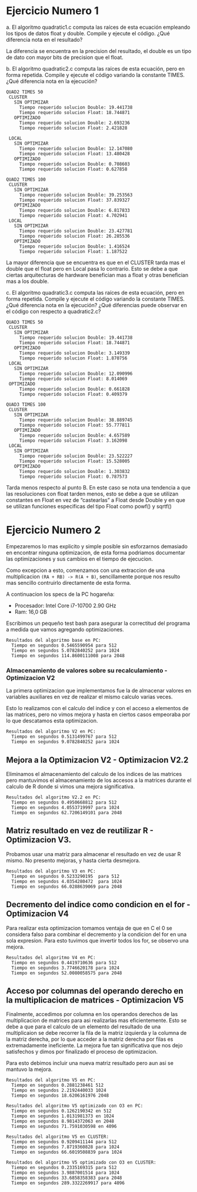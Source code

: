 # Ejercicio Numero 1

a. El algoritmo quadratic1.c computa las raíces de esta ecuación empleando los tipos de datos float y double. Compile y ejecute el código. ¿Qué diferencia nota en el resultado?

La diferencia se encuentra en la precision del resultado, el double es un tipo de dato con mayor bits de precision que el float.

b. El algoritmo quadratic2.c computa las raíces de esta ecuación, pero en forma repetida. Compile y ejecute el código variando la constante TIMES. ¿Qué diferencia nota en la ejecución?

```
QUAD2 TIMES 50
 CLUSTER
   SIN OPTIMIZAR
     Tiempo requerido solucion Double: 19.441738
     Tiempo requerido solucion Float: 18.744871
   OPTIMIZADO
     Tiempo requerido solucion Double: 2.693236
     Tiempo requerido solucion Float: 2.421828

 LOCAL
   SIN OPTIMIZAR
     Tiempo requerido solucion Double: 12.147080
     Tiempo requerido solucion Float: 13.480428
   OPTIMIZADO
     Tiempo requerido solucion Double: 0.708603
     Tiempo requerido solucion Float: 0.627858

QUAD2 TIMES 100
 CLUSTER
   SIN OPTIMIZAR
     Tiempo requerido solucion Double: 39.253563
     Tiempo requerido solucion Float: 37.839327
   OPTIMIZADO
     Tiempo requerido solucion Double: 6.817833
     Tiempo requerido solucion Float: 4.702941
 LOCAL
   SIN OPTIMIZAR
     Tiempo requerido solucion Double: 23.427781
     Tiempo requerido solucion Float: 26.285536
   OPTIMIZADO
     Tiempo requerido solucion Double: 1.416524
     Tiempo requerido solucion Float: 1.187522

```

La mayor diferencia que se encuentra es que en el CLUSTER tarda mas el double que el float pero en Local pasa lo contrario.
Esto se debe a que ciertas arquitecturas de hardware benefician mas a float y otras benefician mas a los double.

c. El algoritmo quadratic3.c computa las raíces de esta ecuación, pero en forma repetida. Compile y ejecute el código variando la constante TIMES.
¿Qué diferencia nota en la ejecución? ¿Qué diferencias puede observar en el código con respecto a quadratic2.c?

```
QUAD3 TIMES 50
 CLUSTER
   SIN OPTIMIZAR
     Tiempo requerido solucion Double: 19.441738
     Tiempo requerido solucion Float: 18.744871
   OPTIMIZADO
     Tiempo requerido solucion Double: 3.149339
     Tiempo requerido solucion Float: 1.870756
 LOCAL
   SIN OPTIMIZAR
     Tiempo requerido solucion Double: 12.090996
     Tiempo requerido solucion Float: 8.014069
 OPTIMIZADO
     Tiempo requerido solucion Double: 0.661828
     Tiempo requerido solucion Float: 0.409379

QUAD3 TIMES 100
 CLUSTER
   SIN OPTIMIZAR
     Tiempo requerido solucion Double: 38.889745
     Tiempo requerido solucion Float: 55.777811
   OPTIMIZADO
     Tiempo requerido solucion Double: 4.657589
     Tiempo requerido solucion Float: 3.162098
 LOCAL
   SIN OPTIMIZAR
     Tiempo requerido solucion Double: 23.522227
     Tiempo requerido solucion Float: 15.528005
   OPTIMIZADO
     Tiempo requerido solucion Double: 1.303832
     Tiempo requerido solucion Float: 0.787573
```

Tarda menos respecto al punto B.
En este caso se nota una tendencia a que las resoluciones con float tarden menos, esto se debe a que se utilizan constantes en Float en vez de “castearlas” a Float desde Double y en que se utilizan funciones especificas del tipo Float como powf() y sqrtf()

# Ejercicio Numero 2

Empezaremos lo mas explicito y simple posible sin esforzarnos demasiado en encontrar ninguna optimizacion, de esta forma podriamos documentar las optimizaciones y sus cambios en el tiempo de ejecucion.

Como excepcion a esto, comenzamos con una extraccion de una multiplicacion `(RA + RB) -> R(A + B)`,  sencillamente porque nos resulto mas sencillo contruirlo directamente de esta forma.

A continuacion los specs de la PC hogareña:
* Procesador: Intel Core i7-10700 2.90 GHz
* Ram: 16,0 GB

Escribimos un pequeño test bash para asegurar la correctitud del programa a medida que vamos agregando optimizaciones.

```
Resultados del algoritmo base en PC:
  Tiempo en segundos 0.5465590954 para 512
  Tiempo en segundos 5.0782840252 para 1024
  Tiempo en segundos 114.8600111008 para 2048
```

###  Almacenamiento de valores sobre su recalculamiento - Optimizacion V2

La primera optimizacion que implementamos fue la de almacenar valores en variables auxiliares en vez de realizar el mismo calculo varias veces.

Esto lo realizamos con el calculo del indice y con el acceso a elementos de las matrices, pero no vimos mejora y hasta en ciertos casos empeoraba por lo que descatamos esta optimizacion.

```
Resultados del algoritmo V2 en PC:
  Tiempo en segundos 0.5131499767 para 512
  Tiempo en segundos 9.0782840252 para 1024
```

## Mejora a la Optimizacion V2 - Optimizacion V2.2
Eliminamos el almacenamiento del calculo de los indices de las matrices pero mantuvimos el almacenamiento de los accesos a la matrices durante el calculo de R donde si vimos una mejora significativa.

```
Resultados del algoritmo V2.2 en PC:
  Tiempo en segundos 0.4950668812 para 512
  Tiempo en segundos 4.0553719997 para 1024
  Tiempo en segundos 62.7206149101 para 2048
```

## Matriz resultado en vez de reutilizar R - Optimizacion V3.
  Probamos usar una matriz para almacenar el resultado en vez de usar R mismo.
  No presento mejoras, y hasta cierta desmejora.

```
Resultados del algoritmo V3 en PC:
  Tiempo en segundos 0.5233290195  para 512
  Tiempo en segundos 4.0354280472  para 1024
  Tiempo en segundos 66.0288639069 para 2048
```
## Decremento del indice como condicion en el for - Optimizacion V4

Para realizar esta optimizacion tomamos ventaja de que en C el 0 se considera falso para combinar el decremento y la condicion del for en una sola expresion.
Para esto tuvimos que invertir todos los for, se observo una mejora.

```
Resultados del algoritmo V4 en PC:
  Tiempo en segundos 0.4419710636 para 512
  Tiempo en segundos 3.7746620178 para 1024
  Tiempo en segundos 52.0080058575 para 2048
```

## Acceso por columnas del operando derecho en la multiplicacion de matrices - Optimizacion V5

Finalmente, accedimos por columna en los operandos derechos de las multiplicacion de matrices para asi realizarlas mas eficientemente.
Esto se debe a que para el calculo de un elemento del resultado de una multiplicaion se debe recorrer la fila de la matriz izquierda y la columna de la matriz derecha, por lo que acceder a la matriz derecha por filas es extremadamente ineficiente.
La mejora fue tan significativa que nos dejo satisfechos y dimos por finalizado el proceso de optimizacion.

Para esto debimos incluir una nueva matriz resultado pero aun asi se mantuvo la mejora.

```
Resultados del algoritmo V5 en PC:
  Tiempo en segundos 0.2881238461 512
  Tiempo en segundos 2.2192440033 1024
  Tiempo en segundos 18.6206161976 2048
```

```
Resultados del algoritmo V5 optimizado con O3 en PC:
  Tiempo en segundos 0.1262190342 en 512
  Tiempo en segundos 1.0131981373 en 1024
  Tiempo en segundos 8.9814372063 en 2048
  Tiempo en segundos 71.7591030598 en 4096
```

```
Resultados del algoritmo V5 en CLUSTER:
  Tiempo en segundos 0.9209411144 para 512
  Tiempo en segundos 7.8719360828 para 1024
  Tiempo en segundos 66.6019508839 para 1024
```

```
Resultados del algoritmo V5 optimizado con O3 en CLUSTER:
  Tiempo en segundos 0.2335169315 para 512
  Tiempo en segundos 3.9887001514 para 1024
  Tiempo en segundos 33.6858358383 para 2048
  Tiempo en segundos 289.3322269917 para 4096
```
